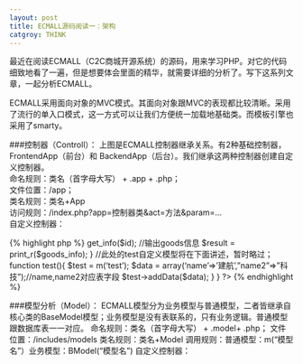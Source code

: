```yaml
---
layout: post
title: ECMALL源码阅读一：架构
catgroy: THINK
---
```


最近在阅读ECMALL（C2C商城开源系统）的源码，用来学习PHP。对它的代码细致地看了一遍，但是想要体会里面的精华，就需要详细的分析了。写下这系列文章，一起分析ECMALL。

ECMALL采用面向对象的MVC模式。其面向对象跟MVC的表现都比较清晰。采用了流行的单入口模式，这一方式可以让我们方便统一加载地基础类。而模板引擎也采用了smarty。

###控制器（Controll）：
上图是ECMALL控制器继承关系。有2种基础控制器，FrontendApp（前台）和  BackendApp（后台）。我们继承这两种控制器创建自定义控制器。  
命名规则：类名（首字母大写） + .app + .php；  
文件位置：/app；  
类名规则：类名+App  
访问规则：/index.php?app=控制器类&act=方法&param=…  
自定义控制器：

{% highlight php %}
     <?php
    /**
    * 控制器演示类，此处采用单入口模式，方法与模型对应；
    * 与ECMall本身的多入吕，控制器模型对应有所区别；
    * @author CTO
    */
    class Demo1App extends MallbaseApp{
	/**
	* 默认控制器方法
	* @return void
	*/
	Function index(){
		Echo __METHOD__;
	}
	/**
	* Goods方法对应Goods模型
	* @return void
	*/
	function goods(){
		//实例化goods
		$goods = m(‘goods’);
		$id = empty($_GET[‘id’]) ? 0 : intval($_GET[‘id’]);
		if(!$id){
		echo “Warning! Hacking!”;
		return;
	}
	//获取goods信息
	$goods_info = $goods->get_info($id);
	//输出goods信息
	$result = print_r($goods_info);
	}
	//此处的test自定义模型将在下面讲述，暂时略过；
	function test(){
		$test = m(‘test’);
		$data = array(‘name’=>’建航’,”name2”=>”科技”);//name,name2对应表字段
		$test->addData($data);
	}
    }
?>
{% endhighlight %}

###模型分析（Model）：
   ECMALL模型分为业务模型与普通模型，二者皆继承自核心类的BaseModel模型；业务模型是没有表联系的，只有业务逻辑。普通模型跟数据库表一一对应。
   命名规则：类名（首字母大写） + .model+ .php；
   文件位置：/includes/models
   类名规则：类名+Model
   调用规则：普通模型：m(“模型名”）业务模型：BModel(“模型名”)
   自定义控制器：





